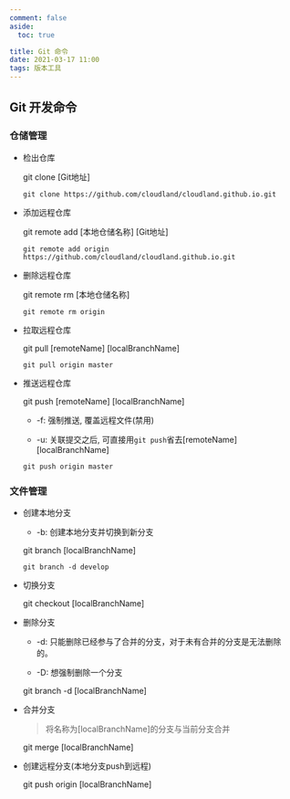 ```yaml
---
comment: false
aside:
  toc: true

title: Git 命令
date: 2021-03-17 11:00
tags: 版本工具
---
```


## Git 开发命令

### 仓储管理

* 检出仓库

  git clone [Git地址]

  ```shell
  git clone https://github.com/cloudland/cloudland.github.io.git
  ```

* 添加远程仓库

  git remote add [本地仓储名称] [Git地址]

  ```shell
  git remote add origin https://github.com/cloudland/cloudland.github.io.git
  ```

* 删除远程仓库

  git remote rm [本地仓储名称]

  ```shell
  git remote rm origin
  ```

* 拉取远程仓库

  git pull [remoteName] [localBranchName]

  ```shell
  git pull origin master
  ```

* 推送远程仓库

  git push [remoteName] [localBranchName]

  * -f: 强制推送, 覆盖远程文件(禁用)

  * -u: 关联提交之后, 可直接用`git push`省去[remoteName] [localBranchName]

  ```shell
  git push origin master
  ```

### 文件管理

* 创建本地分支

  * -b: 创建本地分支并切换到新分支

  git branch [localBranchName]

  ```shell
  git branch -d develop
  ```

* 切换分支

  git checkout [localBranchName]

* 删除分支

  * -d: 只能删除已经参与了合并的分支，对于未有合并的分支是无法删除的。

  * -D: 想强制删除一个分支

   git branch -d [localBranchName]

* 合并分支

  > 将名称为[localBranchName]的分支与当前分支合并

  git merge [localBranchName] 

* 创建远程分支(本地分支push到远程)

  git push origin [localBranchName]